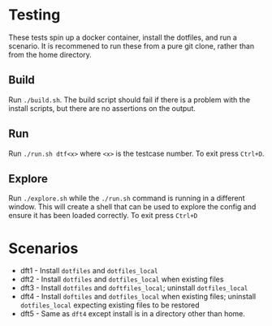# Testing
These tests spin up a docker container, install the dotfiles, and run a scenario.
It is recommened to run these from a pure git clone, rather than from the home directory.

## Build
Run `./build.sh`. The build script should fail if there is a problem with the install scripts, but there are no assertions on the output.

## Run
Run `./run.sh dtf<x>` where `<x>` is the testcase number. To exit press `Ctrl+D`.

## Explore
Run `./explore.sh` while the `./run.sh` command is running in a different window. This will create a shell that can be used to explore the config and ensure it has been loaded correctly. To exit press `Ctrl+D`

# Scenarios
* dft1 - Install `dotfiles` and `dotfiles_local`
* dft2 - Install `dotfiles` and `dotfiles_local` when existing files
* dft3 - Install `dotfiles` and `doftfiles_local`; uninstall `dotfiles_local`
* dft4 - Install `doftiles` and `dotfiles_local` when existing files; uninstall `dotfiles_local` expecting existing files to be restored
* dft5 - Same as `dft4` except install is in a directory other than home.




